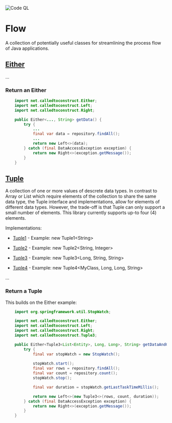 ![Code QL](https://github.com/calledtoconstruct/flow/actions/workflows/codeql.yml/badge.svg)

# Flow

A collection of potentially useful classes for streamlining the process flow of Java applications.

## [Either](https://github.com/calledtoconstruct/flow/blob/main/flow/src/main/java/net/calledtoconstruct/Either.java)

...

### Return an Either

```java
    import net.calledtoconstruct.Either;
    import net.calledtoconstruct.Left;
    import net.calledtoconstruct.Right;

    public Either<..., String> getData() {
        try {
            ...
            final var data = repository.findAll();
            ...
            return new Left<>(data);
        } catch (final DataAccessException exception) {
            return new Right<>(exception.getMessage());
        }
    }
```

## [Tuple](https://github.com/calledtoconstruct/flow/blob/main/flow/src/main/java/net/calledtoconstruct/Tuple.java)

A collection of one or more values of descrete data types.  In contrast to Array or List which require elements of the collection to share the same data type, the Tuple interface and implementations, allow for elements of different data types.  However, the trade-off is that Tuple can only support a small number of elements.  This library currently supports up-to four (4) elements.

Implementations: 

* [Tuple1](https://github.com/calledtoconstruct/flow/blob/main/flow/src/main/java/net/calledtoconstruct/Tuple1.java) - Example: new Tuple1\<String\>

* [Tuple2](https://github.com/calledtoconstruct/flow/blob/main/flow/src/main/java/net/calledtoconstruct/Tuple2.java) - Example: new Tuple2\<String, Integer\>

* [Tuple3](https://github.com/calledtoconstruct/flow/blob/main/flow/src/main/java/net/calledtoconstruct/Tuple3.java) - Example: new Tuple3\<Long, String, String\>

* [Tuple4](https://github.com/calledtoconstruct/flow/blob/main/flow/src/main/java/net/calledtoconstruct/Tuple4.java) - Example: new Tuple4\<MyClass, Long, Long, String\>

...

### Return a Tuple

This builds on the Either example:

```java
    import org.springframework.util.StopWatch;

    import net.calledtoconstruct.Either;
    import net.calledtoconstruct.Left;
    import net.calledtoconstruct.Right;
    import net.calledtoconstruct.Tuple3;

    public Either<Tuple3<List<Entity>, Long, Long>, String> getDataAndCountTimed() {
        try {
            final var stopWatch = new StopWatch();
            
            stopWatch.start();
            final var rows = repository.findAll();
            final var count = repository.count();
            stopWatch.stop();

            final var duration = stopWatch.getLastTaskTimeMillis();

            return new Left<>(new Tuple3<>(rows, count, duration));
        } catch (final DataAccessException exception) {
            return new Right<>(exception.getMessage());
        }
    }
```
